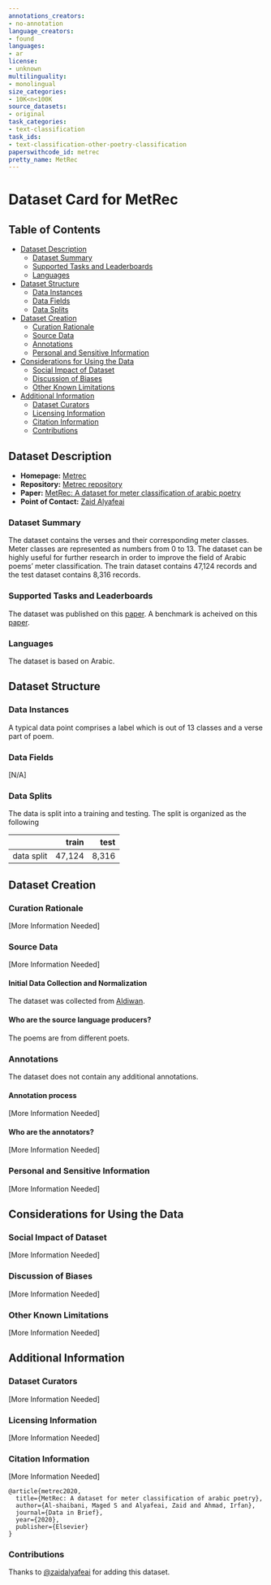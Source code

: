 ```yaml
---
annotations_creators:
- no-annotation
language_creators:
- found
languages:
- ar
license:
- unknown
multilinguality:
- monolingual
size_categories:
- 10K<n<100K
source_datasets:
- original
task_categories:
- text-classification
task_ids:
- text-classification-other-poetry-classification
paperswithcode_id: metrec
pretty_name: MetRec
---
```


# Dataset Card for MetRec

## Table of Contents
- [Dataset Description](#dataset-description)
  - [Dataset Summary](#dataset-summary)
  - [Supported Tasks and Leaderboards](#supported-tasks-and-leaderboards)
  - [Languages](#languages)
- [Dataset Structure](#dataset-structure)
  - [Data Instances](#data-instances)
  - [Data Fields](#data-fields)
  - [Data Splits](#data-splits)
- [Dataset Creation](#dataset-creation)
  - [Curation Rationale](#curation-rationale)
  - [Source Data](#source-data)
  - [Annotations](#annotations)
  - [Personal and Sensitive Information](#personal-and-sensitive-information)
- [Considerations for Using the Data](#considerations-for-using-the-data)
  - [Social Impact of Dataset](#social-impact-of-dataset)
  - [Discussion of Biases](#discussion-of-biases)
  - [Other Known Limitations](#other-known-limitations)
- [Additional Information](#additional-information)
  - [Dataset Curators](#dataset-curators)
  - [Licensing Information](#licensing-information)
  - [Citation Information](#citation-information)
  - [Contributions](#contributions)

## Dataset Description

- **Homepage:** [Metrec](https://github.com/zaidalyafeai/MetRec)
- **Repository:** [Metrec repository](https://github.com/zaidalyafeai/MetRec)
- **Paper:** [MetRec: A dataset for meter classification of arabic poetry](https://www.sciencedirect.com/science/article/pii/S2352340920313792)
- **Point of Contact:** [Zaid Alyafeai](mailto:alyafey22@gmail.com)

### Dataset Summary

The dataset contains the verses and their corresponding meter classes.
Meter classes are represented as numbers from 0 to 13. 
The dataset can be highly useful for further research in order to improve the field of Arabic poems’ meter classification.
The train dataset contains 47,124 records and the test dataset contains 8,316 records.

### Supported Tasks and Leaderboards

The dataset was published on this [paper](https://www.sciencedirect.com/science/article/pii/S2352340920313792). A benchmark is acheived on this [paper](https://www.sciencedirect.com/science/article/pii/S016786552030204X).

### Languages

The dataset is based on Arabic.

## Dataset Structure

### Data Instances

A typical data point comprises a label which is out of 13 classes and a verse part of poem. 

### Data Fields

[N/A]

### Data Splits

The data is split into a training and testing. The split is organized as the following 

|            |  train |  test |
|------------|-------:|------:|
| data split | 47,124 | 8,316 |

## Dataset Creation

### Curation Rationale

[More Information Needed]

### Source Data

[More Information Needed]

#### Initial Data Collection and Normalization

The dataset was collected from [Aldiwan](https://www.aldiwan.net/).

#### Who are the source language producers?

The poems are from different poets.

### Annotations

The dataset does not contain any additional annotations.

#### Annotation process

[More Information Needed]

#### Who are the annotators?

[More Information Needed]

### Personal and Sensitive Information

[More Information Needed]

## Considerations for Using the Data

### Social Impact of Dataset

[More Information Needed]

### Discussion of Biases

[More Information Needed]

### Other Known Limitations

[More Information Needed]

## Additional Information

### Dataset Curators

[More Information Needed]

### Licensing Information

[More Information Needed]

### Citation Information

[More Information Needed]

```
@article{metrec2020,
  title={MetRec: A dataset for meter classification of arabic poetry},
  author={Al-shaibani, Maged S and Alyafeai, Zaid and Ahmad, Irfan},
  journal={Data in Brief},
  year={2020},
  publisher={Elsevier}
}
```

### Contributions

Thanks to [@zaidalyafeai](https://github.com/zaidalyafeai) for adding this dataset.
